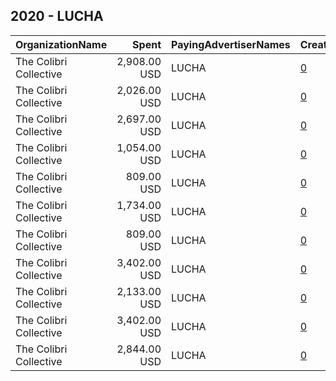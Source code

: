 ## 2020 - LUCHA 
|OrganizationName|Spent|PayingAdvertiserNames|CreativeUrls|Impressions|Genders|AgeBrackets|CountryCodes|BillingAddresses|CandidateBallotInformation|
|:---|---:|:---|:---|---:|:---|:---|:---|:---|:---|
|The Colibri Collective|2,908.00 USD|LUCHA|[0](https://www.snap.com/political-ads/asset/657715b022c1c3fa015ab8c5e4f007c7c01c71c2f7c29dfe3abc60af3e8d86ae?mediaType=mp4)|1,610,393|||united states|"1425 N 1st St #100,Phoenix,85004,US"|No Prop 207|
|The Colibri Collective|2,026.00 USD|LUCHA|[0](https://www.snap.com/political-ads/asset/ccc2a717a3dcd2f9b47f98f3abb0605fd98e43bd870f89e9a9ad6861ea6c2063?mediaType=mp4)|284,781||18+|united states|"1425 N 1st St #100,Phoenix,85004,US"|Joe Biden Mark Kelly|
|The Colibri Collective|2,697.00 USD|LUCHA|[0](https://www.snap.com/political-ads/asset/326f720e9e5ced7e06ffb70f571fd3b029c5030c951df804de70c011eec28fb8?mediaType=mp4)|598,781|||united states|"1425 N 1st St #100,Phoenix,85004,US"|Joe Biden|
|The Colibri Collective|1,054.00 USD|LUCHA|[0](https://www.snap.com/political-ads/asset/7088defa7e4db0b3bbbc4f903406b6dff0d8e4b3a195ba04dd1d071945bba36c?mediaType=mp4)|714,845||49-|united states|"1425 N 1st St #100,Phoenix,85004,US"|Vote|
|The Colibri Collective|809.00 USD|LUCHA|[0](https://www.snap.com/political-ads/asset/9e9765b14bdd374295ad08ed1239110fb740f7fe4c855358150d2a1cf9bc26a5?mediaType=mp4)|257,439||40-|united states|"1425 N 1st St #100,Phoenix,85004,US"|VOTE BLUE|
|The Colibri Collective|1,734.00 USD|LUCHA|[0](https://www.snap.com/political-ads/asset/d76e9913b6bb25e762c9eed5e0608b7524c853ed5132eb0b77b07ef5f293302d?mediaType=mp4)|245,357||18+|united states|"1425 N 1st St #100,Phoenix,85004,US"|Joe Biden Mark Kelly|
|The Colibri Collective|809.00 USD|LUCHA|[0](https://www.snap.com/political-ads/asset/6731f492f7e1dcc73249ffa60d0338300b1d826fcc0554d98d7877c31532d0ec?mediaType=mp4)|247,739||40-|united states|"1425 N 1st St #100,Phoenix,85004,US"|VOTE BLUE|
|The Colibri Collective|3,402.00 USD|LUCHA|[0](https://www.snap.com/political-ads/asset/d5d72f210782cded4b12890e5654dc6db09a6065e5d1e89c15346d23172bffed?mediaType=mp4)|1,006,639||18+|united states|"1425 N 1st St #100,Phoenix,85004,US"|Joe Biden|
|The Colibri Collective|2,133.00 USD|LUCHA|[0](https://www.snap.com/political-ads/asset/c0146b51a688230eeabee03d7be47c86626918f9287df5c2d34fb1c0b4d485cb?mediaType=mp4)|504,348||18+|united states|"1425 N 1st St #100,Phoenix,85004,US"|Joe Biden Mark Kelly|
|The Colibri Collective|3,402.00 USD|LUCHA|[0](https://www.snap.com/political-ads/asset/c14473914398b88da2090ee1315284ccdb8ea2fa4791e181672c0b2b4dd3e62a?mediaType=mp4)|982,152||18+|united states|"1425 N 1st St #100,Phoenix,85004,US"|Mark Kelly|
|The Colibri Collective|2,844.00 USD|LUCHA|[0](https://www.snap.com/political-ads/asset/a13edc13387893024e90370ef59c065e7240965d2ac4e9f0f49ff2fb636919f5?mediaType=mp4)|837,731||18-34|united states|"1425 N 1st St #100,Phoenix,85004,US"|Vote|
